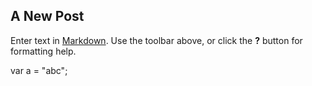 ## A New Post

Enter text in [Markdown](http://daringfireball.net/projects/markdown/). Use the toolbar above, or click the **?** button for formatting help.

var a = "abc";